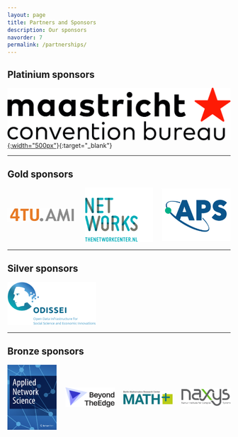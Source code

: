 ```yaml
---
layout: page
title: Partners and Sponsors
description: Our sponsors
navorder: 7
permalink: /partnerships/
---
```


## Platinium sponsors
[![Maastricht Convention Bureau](/assets/images/sponsors/Maastricht_Conv_Bureau.jpg){:width="500px"}](https://www.maastrichtconventionbureau.com/){:target="_blank"}

---


## Gold sponsors
<div style="display: flex; justify-content: left; gap: 20px; align-items: center; text-align: center;">
    <a href="https://www.4tu.nl/ami/" target="_blank">
        <img src="/assets/images/sponsors/4tu_ami_logo.jpg" alt="4TU Applied Mathematics Institute" style="width: 200px;">
    </a>
    <a href="https://www.thenetworkcenter.nl/" target="_blank">
        <img src="/assets/images/sponsors/networks_colo.png" alt="NETWORKS" style="width: 200px;">
    </a>
    <a href="https://www.aps.org/" target="_blank">
        <img src="/assets/images/sponsors/APSLogo-RGB.png" alt="Advancing Physics" style="width: 200px;">
    </a>
</div>

---

## Silver sponsors

<div style="display: flex; justify-content: left; gap: 20px; align-items: center; text-align: center;">
    <a href="https://odissei-data.nl/" target="_blank">
        <img src="/assets/images/sponsors/ODISSEI.png" alt="ODISSEI" style="width: 200px;">
    </a>
    
</div>


---

## Bronze sponsors

<div style="display: flex; justify-content: left; gap: 20px; align-items: center; text-align: center;">
    <a href="https://appliednetsci.springeropen.com/" target="_blank">
        <img src="/assets/images/sponsors/ANS.png" alt="Applied Network Science" style="width: 150px;">
    </a>
    <a href="https://BeyondTheEdge.network" target="_blank">
        <img src="/assets/images/sponsors/BTE-logo-black.png" alt="MSCA-DN BeyondTheEdge" style="width: 150px;">
    </a>
    <a href="https://mathplus.de" target="_blank">
        <img src="/assets/images/sponsors/Math+Logo_RGB.jpg" alt="MATH+" style="width: 150px;">
    </a>
    <a href="https://www.naxys.be" target="_blank">
        <img src="/assets/images/sponsors/LOGO_naxysGG2.jpg" alt="NAXYS" style="width: 150px;">
    </a>

</div>


<!-- [![Gold Sponsor 1](https://odissei-soda.nl/images/logos/soda_logo.svg){:width="150px"}](https://odissei-soda.nl) -->

<!-- ---
---

## Bronze sponsors -->
<!-- [![Gold Sponsor 1](https://odissei-soda.nl/images/logos/soda_logo.svg){:width="100px"}](https://odissei-soda.nl) -->

